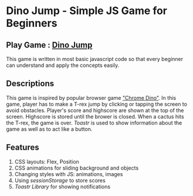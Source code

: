 # Dino Jump - Simple JS Game for Beginners

## Play Game : [Dino Jump](https://indiecodermm.github.io/dino-jump/dino-jump.html)

This game is written in most basic javascript code so that every beginner can understand and apply the concepts easily. 

## Descriptions

This game is inspired by popular browser game ["Chrome Dino"](https://chromedino.com). In this game, player has to make a T-rex jump by clicking or tapping the screen to avoid obstacles. Player's score and highscore are shown at the top of the screen. Highscore is stored until the brower is closed. When a cactus hits the T-rex, the game is over. *Toastr* is used to show information about the game as well as to act like a button.

## Features

1.	CSS layouts: Flex, Position
2.	CSS animations for sliding background and objects
3.	Changing styles with JS: animations, images
4.	Using *sessionStorage* to store scores
5.	*Toastr Library* for showing notifications 